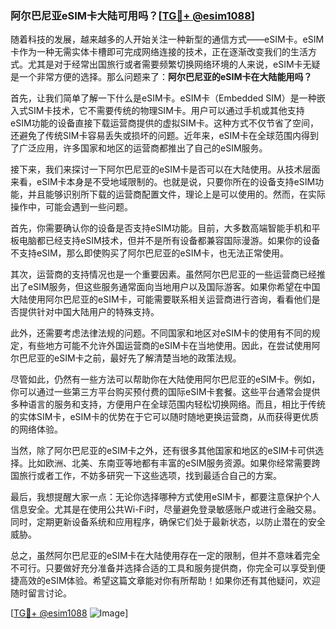 ### 阿尔巴尼亚eSIM卡大陆可用吗？[[TG💪+ @esim1088](https://t.me/s/esim1088)]

随着科技的发展，越来越多的人开始关注一种新型的通信方式——eSIM卡。eSIM卡作为一种无需实体卡槽即可完成网络连接的技术，正在逐渐改变我们的生活方式。尤其是对于经常出国旅行或者需要频繁切换网络环境的人来说，eSIM卡无疑是一个非常方便的选择。那么问题来了：**阿尔巴尼亚的eSIM卡在大陆能用吗？**

首先，让我们简单了解一下什么是eSIM卡。eSIM卡（Embedded SIM）是一种嵌入式SIM卡技术，它不需要传统的物理SIM卡。用户可以通过手机或其他支持eSIM功能的设备直接下载运营商提供的虚拟SIM卡。这种方式不仅节省了空间，还避免了传统SIM卡容易丢失或损坏的问题。近年来，eSIM卡在全球范围内得到了广泛应用，许多国家和地区的运营商都推出了自己的eSIM服务。

接下来，我们来探讨一下阿尔巴尼亚的eSIM卡是否可以在大陆使用。从技术层面来看，eSIM卡本身是不受地域限制的。也就是说，只要你所在的设备支持eSIM功能，并且能够识别所下载的运营商配置文件，理论上是可以使用的。然而，在实际操作中，可能会遇到一些问题。

首先，你需要确认你的设备是否支持eSIM功能。目前，大多数高端智能手机和平板电脑都已经支持eSIM技术，但并不是所有设备都兼容国际漫游。如果你的设备不支持eSIM，那么即使购买了阿尔巴尼亚的eSIM卡，也无法正常使用。

其次，运营商的支持情况也是一个重要因素。虽然阿尔巴尼亚的一些运营商已经推出了eSIM服务，但这些服务通常面向当地用户以及国际游客。如果你希望在中国大陆使用阿尔巴尼亚的eSIM卡，可能需要联系相关运营商进行咨询，看看他们是否提供针对中国大陆用户的特殊支持。

此外，还需要考虑法律法规的问题。不同国家和地区对eSIM卡的使用有不同的规定，有些地方可能不允许外国运营商的eSIM卡在当地使用。因此，在尝试使用阿尔巴尼亚的eSIM卡之前，最好先了解清楚当地的政策法规。

尽管如此，仍然有一些方法可以帮助你在大陆使用阿尔巴尼亚的eSIM卡。例如，你可以通过一些第三方平台购买预付费的国际eSIM卡套餐。这些平台通常会提供多种语言的服务和支持，方便用户在全球范围内轻松切换网络。而且，相比于传统的实体SIM卡，eSIM卡的优势在于它可以随时随地更换运营商，从而获得更优质的网络体验。

当然，除了阿尔巴尼亚的eSIM卡之外，还有很多其他国家和地区的eSIM卡可供选择。比如欧洲、北美、东南亚等地都有丰富的eSIM服务资源。如果你经常需要跨国旅行或者工作，不妨多研究一下这些选项，找到最适合自己的方案。

最后，我想提醒大家一点：无论你选择哪种方式使用eSIM卡，都要注意保护个人信息安全。尤其是在使用公共Wi-Fi时，尽量避免登录敏感账户或进行金融交易。同时，定期更新设备系统和应用程序，确保它们处于最新状态，以防止潜在的安全威胁。

总之，虽然阿尔巴尼亚的eSIM卡在大陆使用存在一定的限制，但并不意味着完全不可行。只要做好充分准备并选择合适的工具和服务提供商，你完全可以享受到便捷高效的eSIM体验。希望这篇文章能对你有所帮助！如果你还有其他疑问，欢迎随时留言讨论。

[[TG💪+ @esim1088](https://t.me/s/esim1088) ![Image](https://i.postimg.cc/4NQfJmqS/Snipaste-2025-05-13-00-14-12.png)]